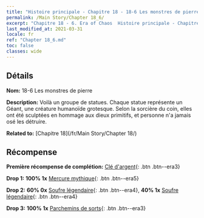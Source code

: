 ```yaml
---
title: "Histoire principale - Chapitre 18 - 18-6 Les monstres de pierre"
permalink: /Main Story/Chapter 18_6/
excerpt: "Chapitre 18 - 6. Era of Chaos  Histoire principale - Chapitre 18_6. 18-6 Les monstres de pierre"
last_modified_at: 2021-03-31
locale: fr
ref: "Chapter 18_6.md"
toc: false
classes: wide
---
```


## Détails

 **Nom:** 18-6 Les monstres de pierre

 **Description:** Voilà un groupe de statues. Chaque statue représente un Géant, une créature humanoïde grotesque. Selon la sorcière du coin, elles ont été sculptées en hommage aux dieux primitifs, et personne n'a jamais osé les détruire.

 **Related to:** [Chapitre 18](/fr/Main Story/Chapter 18/)

## Récompense

 **Première récompense de complétion:** [Clé d'argent](/fr/Items/con_693/){: .btn .btn--era3}

 **Drop 1:** **100% 1x** [Mercure mythique](/fr/Items/mat_63/){: .btn .btn--era5}

 **Drop 2:** **60% 0x** [Soufre légendaire](/fr/Items/mat_57/){: .btn .btn--era4}, **40% 1x** [Soufre légendaire](/fr/Items/mat_57/){: .btn .btn--era4}

 **Drop 3:** **100% 1x** [Parchemins de sorts](/fr/Items/con_694/){: .btn .btn--era3}

